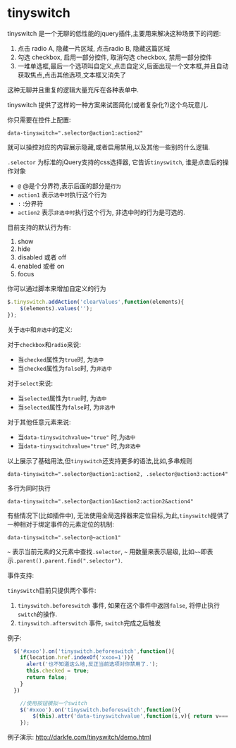 tinyswitch
==========

tinyswitch 是一个无聊的低性能的jquery插件,主要用来解决这种场景下的问题:

1. 点击 radio A, 隐藏一片区域, 点击radio B, 隐藏这篇区域
2. 勾选 checkbox, 启用一部分控件,  取消勾选 checkbox, 禁用一部分控件
3. 一堆单选框,最后一个选项叫自定义,点击自定义,后面出现一个文本框,并且自动获取焦点,点击其他选项,文本框又消失了

这种无聊并且重复的逻辑大量充斥在各种表单中.

tinyswitch 提供了这样的一种方案来试图简化(或者复杂化?)这个鸟玩意儿.

你只需要在控件上配置:

```
data-tinyswitch=".selector@action1:action2"
```

就可以操控对应的内容展示隐藏,或者启用禁用,以及其他一些别的什么逻辑.


`.selector` 为标准的jQuery支持的css选择器, 它告诉`tinyswitch`, 谁是点击后的操作对象
* `@` @是个分界符,表示后面的部分是`行为`
* `action1` 表示`选中时`执行这个行为
* `:` :分界符
* `action2` 表示`非选中时`执行这个行为, 非选中时的行为是可选的.

目前支持的默认行为有:

1. show
2. hide
3. disabled 或者 off
4. enabled 或者 on
5. focus

你可以通过脚本来增加自定义的行为

```javascript
$.tinyswitch.addAction('clearValues',function(elements){
    $(elements).values('');
});
```

关于`选中`和`非选中`的定义:

对于`checkbox`和`radio`来说:

* 当`checked`属性为`true`时, 为`选中`
* 当`checked`属性为`false`时, 为`非选中`

对于`select`来说:

* 当`selected`属性为`true`时, 为`选中`
* 当`selected`属性为`false`时, 为`非选中`

对于其他任意元素来说:

* 当`data-tinyswitchvalue="true"` 时,为`选中`
* 当`data-tinyswitchvalue="true"` 时,为`非选中`

以上展示了基础用法,但`tinyswitch`还支持更多的语法,比如,多串规则

```
data-tinyswitch=".selector@action1:action2, .selector@action3:action4"
```

多行为同时执行

```
data-tinyswitch=".selector@action1&action2:action2&action4"
```

有些情况下(比如插件中), 无法使用全局选择器来定位目标,为此,`tinyswitch`提供了一种相对于绑定事件的元素定位的机制:

```
data-tinyswitch=".selector@~action1"
```

`~` 表示当前元素的父元素中查找`.selector`, `~` 用数量来表示层级, 比如`~~`即表示`.parent().parent.find(".selector")`.

事件支持:

`tinyswitch`目前只提供两个事件:

1. `tinyswitch.beforeswitch` 事件, 如果在这个事件中返回`false`, 将停止执行`switch`的操作.
2. `tinyswitch.afterswitch` 事件, `switch`完成之后触发

例子:

```javascript
  $('#xxoo').on('tinyswitch.beforeswitch',function(){
    if(location.href.indexOf('xxoo=1')){
      alert('也不知道这么地,反正当前选项对你禁用了.');
      this.checked = true;
      return false;
    }
  })
```

```javascript
    //使用按钮模拟一个switch
    $('#xxoo').on('tinyswitch.beforeswitch',function(){
        $(this).attr('data-tinyswitchvalue',function(i,v){ return v==='true'?'false':'true' })
    });
```

例子演示: http://darkfe.com/tinyswitch/demo.html
